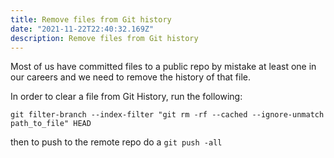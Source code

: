 ```yaml
---
title: Remove files from Git history
date: "2021-11-22T22:40:32.169Z"
description: Remove files from Git history
---
```

Most of us have committed files to a public repo by mistake at least one in our careers and we need to remove the history of that file.


In order to clear a file from Git History, run the following:
```
git filter-branch --index-filter "git rm -rf --cached --ignore-unmatch path_to_file" HEAD
```

then to push to the remote repo do a `git push -all`